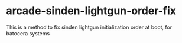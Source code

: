 # arcade-sinden-lightgun-order-fix
This is a method to fix sinden lightgun initialization order at boot, for batocera systems
